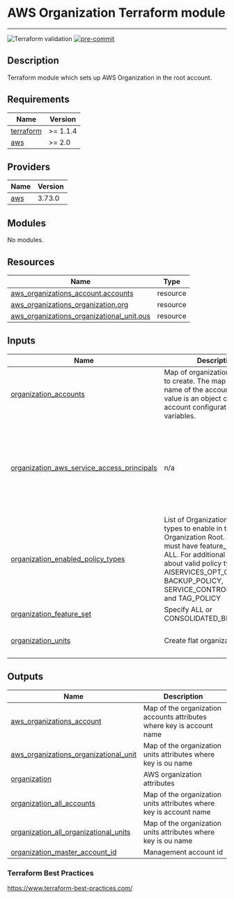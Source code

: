 # AWS Organization Terraform module

---

![Terraform validation](https://github.com/igorjs/terraform-aws-organization/workflows/Terraform%20validation/badge.svg?branch=main)
[![pre-commit](https://img.shields.io/badge/pre--commit-enabled-success?logo=pre-commit&logoColor=white)](https://github.com/pre-commit/pre-commit)

## Description

Terraform module which sets up AWS Organization in the root account.

<!-- BEGINNING OF PRE-COMMIT-TERRAFORM DOCS HOOK -->
## Requirements

| Name | Version |
|------|---------|
| <a name="requirement_terraform"></a> [terraform](#requirement\_terraform) | >= 1.1.4 |
| <a name="requirement_aws"></a> [aws](#requirement\_aws) | >= 2.0 |

## Providers

| Name | Version |
|------|---------|
| <a name="provider_aws"></a> [aws](#provider\_aws) | 3.73.0 |

## Modules

No modules.

## Resources

| Name | Type |
|------|------|
| [aws_organizations_account.accounts](https://registry.terraform.io/providers/hashicorp/aws/latest/docs/resources/organizations_account) | resource |
| [aws_organizations_organization.org](https://registry.terraform.io/providers/hashicorp/aws/latest/docs/resources/organizations_organization) | resource |
| [aws_organizations_organizational_unit.ous](https://registry.terraform.io/providers/hashicorp/aws/latest/docs/resources/organizations_organizational_unit) | resource |

## Inputs

| Name | Description | Type | Default | Required |
|------|-------------|------|---------|:--------:|
| <a name="input_organization_accounts"></a> [organization\_accounts](#input\_organization\_accounts) | Map of organization accounts to create. The map key is the name of the account and the value is an object containing account configuration variables. | `any` | n/a | yes |
| <a name="input_organization_aws_service_access_principals"></a> [organization\_aws\_service\_access\_principals](#input\_organization\_aws\_service\_access\_principals) | n/a | `list` | <pre>[<br>  "aws-artifact-account-sync.amazonaws.com",<br>  "cloudtrail.amazonaws.com",<br>  "securityhub.amazonaws.com",<br>  "guardduty.amazonaws.com",<br>  "config.amazonaws.com",<br>  "fms.amazonaws.com",<br>  "sso.amazonaws.com"<br>]</pre> | no |
| <a name="input_organization_enabled_policy_types"></a> [organization\_enabled\_policy\_types](#input\_organization\_enabled\_policy\_types) | List of Organizations policy types to enable in the Organization Root. Organization must have feature\_set set to ALL. For additional information about valid policy types (e.g. AISERVICES\_OPT\_OUT\_POLICY, BACKUP\_POLICY, SERVICE\_CONTROL\_POLICY, and TAG\_POLICY | `list(string)` | <pre>[<br>  "SERVICE_CONTROL_POLICY"<br>]</pre> | no |
| <a name="input_organization_feature_set"></a> [organization\_feature\_set](#input\_organization\_feature\_set) | Specify ALL or CONSOLIDATED\_BILLING | `string` | `"ALL"` | no |
| <a name="input_organization_units"></a> [organization\_units](#input\_organization\_units) | Create flat organization units | `list(string)` | <pre>[<br>  "default"<br>]</pre> | no |

## Outputs

| Name | Description |
|------|-------------|
| <a name="output_aws_organizations_account"></a> [aws\_organizations\_account](#output\_aws\_organizations\_account) | Map of the organization accounts attributes where key is account name |
| <a name="output_aws_organizations_organizational_unit"></a> [aws\_organizations\_organizational\_unit](#output\_aws\_organizations\_organizational\_unit) | Map of the organization units attributes where key is ou name |
| <a name="output_organization"></a> [organization](#output\_organization) | AWS organization attributes |
| <a name="output_organization_all_accounts"></a> [organization\_all\_accounts](#output\_organization\_all\_accounts) | Map of the organization units attributes where key is account name |
| <a name="output_organization_all_organizational_units"></a> [organization\_all\_organizational\_units](#output\_organization\_all\_organizational\_units) | Map of the organization units attributes where key is ou name |
| <a name="output_organization_master_account_id"></a> [organization\_master\_account\_id](#output\_organization\_master\_account\_id) | Management account id |
<!-- END OF PRE-COMMIT-TERRAFORM DOCS HOOK -->

### Terraform Best Practices

https://www.terraform-best-practices.com/
